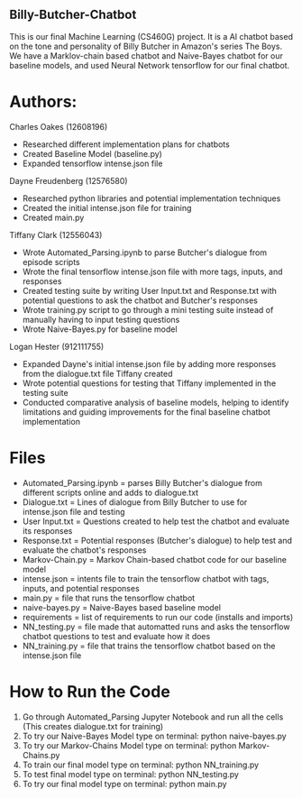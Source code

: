 ## Billy-Butcher-Chatbot

This is our final Machine Learning (CS460G) project. It is a AI chatbot based on the tone and personality of Billy Butcher in Amazon's series The Boys. We have a Marklov-chain based chatbot and Naive-Bayes chatbot for our baseline models, and used Neural Network tensorflow for our final chatbot.


# Authors:
Charles Oakes (12608196)
- Researched different implementation plans for chatbots
- Created Baseline Model (baseline.py)
- Expanded tensorflow intense.json file

Dayne Freudenberg (12576580)
- Researched python libraries and potential implementation techniques
- Created the initial intense.json file for training
- Created main.py

Tiffany Clark (12556043)
- Wrote Automated_Parsing.ipynb to parse Butcher's dialogue from episode scripts
- Wrote the final tensorflow intense.json file with more tags, inputs, and responses
- Created testing suite by writing User Input.txt and Response.txt with potential questions to ask the chatbot and Butcher's responses
- Wrote training.py script to go through a mini testing suite instead of manually having to input testing questions
- Wrote Naive-Bayes.py for baseline model

Logan Hester (912111755)
- Expanded Dayne's initial intense.json file by adding more responses from the dialogue.txt file Tiffany created
- Wrote potential questions for testing that Tiffany implemented in the testing suite
- Conducted comparative analysis of baseline models, helping to identify limitations and guiding improvements for the final baseline chatbot implementation

# Files
- Automated_Parsing.ipynb = parses Billy Butcher's dialogue from different scripts online and adds to dialogue.txt
- Dialogue.txt = Lines of dialogue from Billy Butcher to use for intense.json file and testing
- User Input.txt = Questions created to help test the chatbot and evaluate its responses
- Response.txt = Potential responses (Butcher's dialogue) to help test and evaluate the chatbot's responses
- Markov-Chain.py = Markov Chain-based chatbot code for our baseline model
- intense.json = intents file to train the tensorflow chatbot with tags, inputs, and potential responses
- main.py = file that runs the tensorflow chatbot
- naive-bayes.py = Naive-Bayes based baseline model
- requirements = list of requirements to run our code (installs and imports)
- NN_testing.py = file made that automatted runs and asks the tensorflow chatbot questions to test and evaluate how it does
- NN_training.py = file that trains the tensorflow chatbot based on the intense.json file

# How to Run the Code
1. Go through Automated_Parsing Jupyter Notebook and run all the cells (This creates dialogue.txt for training)
2. To try our Naive-Bayes Model type on terminal: python naive-bayes.py
3. To try our Markov-Chains Model type on terminal: python Markov-Chains.py
4. To train our final model type on terminal: python NN_training.py
5. To test final model type on terminal: python NN_testing.py
6. To try our final model type on terminal: python main.py